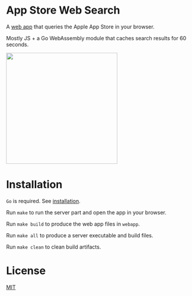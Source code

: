 # App Store Web Search

A [web app](https://org.vexelon.net/asws) that queries the Apple App Store in your browser. 

Mostly JS + a Go WebAssembly module that caches search results for 60 seconds.

<img src="demo/shot1.png" width="300">

# Installation

`Go` is required. See [installation](https://golang.org/doc/install).

Run `make` to run the server part and open the app in your browser.

Run `make build` to produce the web app files in `webapp`.

Run `make all` to produce a server executable and build files.

Run `make clean` to clean build artifacts.

# License

[MIT](LICENSE)
